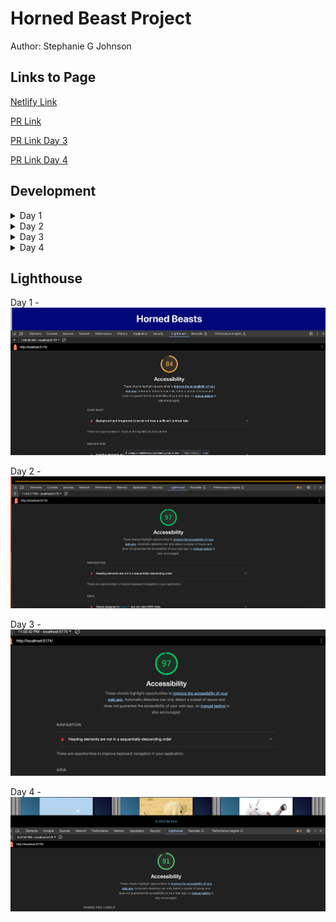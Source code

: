 # Horned Beast Project

Author: Stephanie G Johnson

## Links to Page

[Netlify Link](https://stepheegee.netlify.app/)

[PR Link](https://github.com/StepheeGee/Gallery-of-Horns/pull/1)

[PR Link Day 3](https://github.com/StepheeGee/Gallery-of-Horns/pull/3)

[PR Link Day 4](https://github.com/StepheeGee/Gallery-of-Horns/pull/5/)

## Development
<details>
<summary>Day 1</summary>

### Component Structure

11.27.23
</details>


<details>
<summary>Day 2</summary>

### React State and Props

11.28.23


#### Number and Name of feature:

* Feature #1: Display Images
* Feature #2: Allow Users to Favorite Individual Beasts
* Feature #3: Bootstrap

#### Estimate of time needed to complete: 

* Feature #1: 90 min
* Feature #2: 90 min
* Feature #3: 120 min

#### Start time:

* Feature #1: 6:30pm 
* Feature #2: 7:15pm
* Feature #3: 9:30pm

#### Finish time:

* Feature #1: 7:15pm
* Feature #2: 9:30pm
* Feature #3: 11:40pm

#### Actual time needed to complete:

* Feature #1: 45 min
* Feature #2: 2hrs 15min
* Feature #3: 2hrs 10min

#### Comments:
If we can't change the html file, then how do we change the main part of our page. I want to increase the margin (left and right) on the main section but not on the body - which includes the header and footer. But there isn't a main element in the index.html file.

I finally got my relative file paths correct. So my files are importing correctly. I was too afraid to try modules.css, because I didn't want to completely break my app again. So I updated the css in index which is global. I would've preferred to add css to the components. For instance, since all my cards are styled the same, that could've been a hornedbeast module.css. 

I also have an error in one of my functions that I can't figure out. In my hornedbeast.jsx file, I have a hornedbeast function. The parameters of the function have squiggly lines and the error states that those parameters are missing in prop validation. But I don't know how to do that. I know that I need those parameters in that function, but I don't know how to make the error message go away. 


How long you spent working on this assignment? 5 hrs


</details>

<details>
<summary>Day 3</summary>

### Passing Functions in Props

11.29.23

#### Number and Name of feature: 

Feature #1: Display a Modal


#### Estimate of time needed to complete: 
2 hours

#### Start time:
 7:00pm

#### Finish time:
11:56pm

#### Actual time needed to complete:
A lot

#### Comments:

A question within the context of this lab assignment.

This is not coming together for me for some reason. I'm struggling to understand the difference between useState and this.State. I get that modal is a functional component, so does that mean it gets an exception and is allowed to control state? Because I didn't borrow state from somewhere else for the selected beast file. I used use state and let it manage the functionality for the modal. 

An observation about the lab assignment, or related ‘Ah-hah!’ moment. 

Didn't happen tonight. I couldn't even change the background on my modal. 

How long you spent working on this assignment.

5 hours.

</details>

<details>
<summary>Day 4</summary>
### Forms and Filter

11.30.23

#### Number and Name of feature: 

Feature #1: Filter by Number of Horns


#### Estimate of time needed to complete: 
2 hours

#### Start time:
3:00pm

#### Finish time:
10:03pm

#### Actual time needed to complete:
5 hours because I took a two hour break to tackle a diff assignment

#### Comments:

A question within the context of this lab assignment

I'm just really confused. I really need a better way to organize the components and have an idea of how I will pass props before I need to do it. I should've grouped more state variables together for one useState, but I didn't even realize that was possible until my code broke and I had to troubleshoot. 

An observation about the lab assignment, or related ‘Ah-hah!’ moment

I thought I was making great strides in progress once I got my filter working, but then my modal functionality broke. And according to the console, the modal would open but would not close because setSelectBeast was not a function. And that was because I was not passing the prop correctly in the Gallery component. I was also using the hook useState improperly. I got overwhelmed pretty fast, and then I went to chatgpt and asked it to make me a diagram of my files so I could better organize state and see how I was passing down my props. It was a mess but I figured it out.

Here's the diagram:
![Diagram](diagram.lua)


How long you spent working on this assignment. 5 hours


</details>

## Lighthouse
Day 1 -
![Lighthouse](Lighthouse.png)

Day 2 -
![Lighthouse](Lighthouse2.png)

Day 3 -
![Lighthouse](Lighthouse3.png)

Day 4 -
![Lighthouse](Lighthouse4.png)